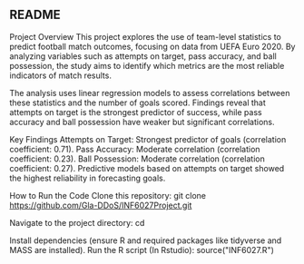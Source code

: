 ## README

Project Overview
This project explores the use of team-level statistics to predict football match outcomes, focusing on data from UEFA Euro 2020. By analyzing variables such as attempts on target, pass accuracy, and ball possession, the study aims to identify which metrics are the most reliable indicators of match results.

The analysis uses linear regression models to assess correlations between these statistics and the number of goals scored. Findings reveal that attempts on target is the strongest predictor of success, while pass accuracy and ball possession have weaker but significant correlations.

Key Findings
Attempts on Target: Strongest predictor of goals (correlation coefficient: 0.71).
Pass Accuracy: Moderate correlation (correlation coefficient: 0.23).
Ball Possession: Moderate correlation (correlation coefficient: 0.27).
Predictive models based on attempts on target showed the highest reliability in forecasting goals.

How to Run the Code
Clone this repository:
git clone <https://github.com/Gla-DDoS/INF6027Project.git>

Navigate to the project directory:
cd <INF6027Project>

Install dependencies (ensure R and required packages like tidyverse and MASS are installed).
Run the R script (In Rstudio):
source("INF6027.R")